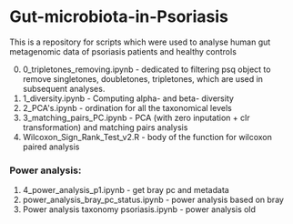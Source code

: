 # Gut-microbiota-in-Psoriasis
This is a repository for scripts which were used to analyse human gut metagenomic data of psoriasis patients and healthy controls

0. 0_tripletones_removing.ipynb - dedicated to filtering psq object to remove singletones, doubletones, tripletones, which are used in subsequent analyses.
1. 1_diversity.ipynb - Computing alpha- and beta- diversity
2. 2_PCA's.ipynb - ordination for all the taxonomical levels
3. 3_matching_pairs_PC.ipynb - PCA (with zero inputation + clr transformation) and matching pairs analysis
4. Wilcoxon_Sign_Rank_Test_v2.R - body of the function for wilcoxon paired analysis

### Power analysis:
1. 4_power_analysis_p1.ipynb - get bray pc and metadata
2. power_analysis_bray_pc_status.ipynb - power analysis based on bray
3. Power analysis taxonomy psoriasis.ipynb - power analysis old   
